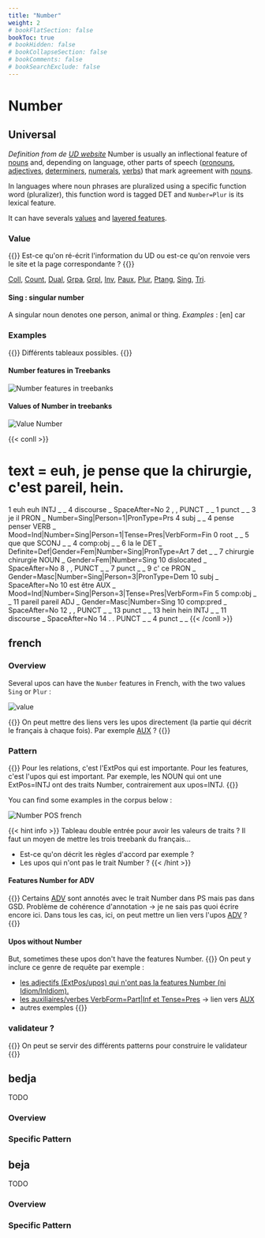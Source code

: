 ```yaml
---
title: "Number"
weight: 2
# bookFlatSection: false
bookToc: true
# bookHidden: false
# bookCollapseSection: false
# bookComments: false
# bookSearchExclude: false 
---
```


# Number 

## Universal

*Definition from de [UD website](https://universaldependencies.org/u/feat/Number.html)*
Number is usually an inflectional feature of [nouns](../Upos/NOUN.md) and, depending on language, other parts of speech ([pronouns](../Upos/PRON.md), [adjectives](../Upos/ADJ.md), [determiners](../Upos/DET.md), [numerals](../Upos/NUM.md), [verbs](../Upos/VERB.md)) that mark agreement with [nouns](../Upos/NOUN.md).

In languages where noun phrases are pluralized using a specific function word (pluralizer), this function word is tagged DET and `Number=Plur` is its lexical feature.

It can have severals [values](https://universaldependencies.org/u/feat/all.html#al-u-feat/Number) and [layered features](https://universaldependencies.org/u/overview/feat-layers.html).

### Value

{{<hint info>}}
Est-ce qu'on ré-écrit l'information du UD ou est-ce qu'on renvoie vers le site et la page correspondante ?
{{</hint>}}

[Coll](https://universaldependencies.org/u/feat/Number.html#Coll),
[Count](https://universaldependencies.org/u/feat/Number.html#Count),
[Dual](https://universaldependencies.org/u/feat/Number.html#Dual),
[Grpa](https://universaldependencies.org/u/feat/Number.html#Grpa),
[Grpl](https://universaldependencies.org/u/feat/Number.html#Grpl),
[Inv](https://universaldependencies.org/u/feat/Number.html#Inv),
[Paux](https://universaldependencies.org/u/feat/Number.html#Paux),
[Plur](https://universaldependencies.org/u/feat/Number.html#Plur),
[Ptang](https://universaldependencies.org/u/feat/Number.html#Ptang),
[Sing](https://universaldependencies.org/u/feat/Number.html#Sing), 
[Tri](https://universaldependencies.org/u/feat/Number.html#Tri).

#### Sing : singular number

A singular noun denotes one person, animal or thing.
*Examples* : [en] car

### Examples

{{<hint info>}}
Différents tableaux possibles.
{{</hint>}}

#### Number features in Treebanks

![Number features in treebanks](/images/General_Guideline/Features/Number/number_in_treebank.png)

#### Values of Number in treebanks

![Value Number](/images/General_Guideline/Features/Number/value_number_treebanks.png)

{{< conll >}}
# text = euh, je pense que la chirurgie, c'est pareil, hein.
1	euh	euh	INTJ	_	_	4	discourse	_	SpaceAfter=No
2	,	,	PUNCT	_	_	1	punct	_	_
3	je	il	PRON	_	Number=Sing|Person=1|PronType=Prs	4	subj	_	_
4	pense	penser	VERB	_	Mood=Ind|Number=Sing|Person=1|Tense=Pres|VerbForm=Fin	0	root	_	_
5	que	que	SCONJ	_	_	4	comp:obj	_	_
6	la	le	DET	_	Definite=Def|Gender=Fem|Number=Sing|PronType=Art	7	det	_	_
7	chirurgie	chirurgie	NOUN	_	Gender=Fem|Number=Sing	10	dislocated	_	SpaceAfter=No
8	,	,	PUNCT	_	_	7	punct	_	_
9	c'	ce	PRON	_	Gender=Masc|Number=Sing|Person=3|PronType=Dem	10	subj	_	SpaceAfter=No
10	est	être	AUX	_	Mood=Ind|Number=Sing|Person=3|Tense=Pres|VerbForm=Fin	5	comp:obj	_	_
11	pareil	pareil	ADJ	_	Gender=Masc|Number=Sing	10	comp:pred	_	SpaceAfter=No
12	,	,	PUNCT	_	_	13	punct	_	_
13	hein	hein	INTJ	_	_	11	discourse	_	SpaceAfter=No
14	.	.	PUNCT	_	_	4	punct	_	_
{{< /conll >}}


## french 

### Overview

Several upos can have the `Number` features in French, with the two values ̀`Sing` or ̀`Plur` :  

![value](/images/General_Guideline/Features/Number/value_french_nb.png)

{{<hint info>}}
On peut mettre des liens vers les upos directement (la partie qui décrit le français à chaque fois). Par exemple [AUX](../Upos/AUX.md#specific-features-of-aux) ? 
{{</hint>}}

### Pattern

{{<hint warning>}}
Pour les relations, c'est l'ExtPos qui est importante. Pour les features, c'est l'upos qui est important. Par exemple, les NOUN qui ont une ExtPos=INTJ ont des traits Number, contrairement aux upos=INTJ. 
{{</hint>}}

You can find some examples in the corpus below : 

![Number POS french](/images/General_Guideline/Features/Number/grew_number_upos_value_fr.png)

{{< hint info >}}
Tableau double entrée pour avoir les valeurs de traits ? Il faut un moyen de mettre les trois treebank du français... 
+ Est-ce qu'on décrit les règles d'accord par exemple ? 
+ Les upos qui n'ont pas le trait Number ? 
{{< /hint >}}

#### Features Number for ADV

{{<hint warning>}}
Certains [ADV](docs/general_guideline/Upos/ADV.md) sont annotés avec le trait Number dans PS mais pas dans GSD. Problème de cohérence d'annotation -> je ne sais pas quoi écrire encore ici. Dans tous les cas, ici, on peut mettre un lien vers l'upos [ADV](../Upos/ADV.md#specific-features-of-adv) ? 
{{</hint>}}

#### Upos without Number

But, sometimes these upos don't have the features Number. 
{{<hint info>}}
On peut y inclure ce genre de requête par exemple : 
+ [les adjectifs (ExtPos/upos) qui n'ont pas la features Number (ni Idiom/InIdiom).](https://universal.grew.fr/?custom=64491149c11aa)
+ [les auxiliaires/verbes VerbForm=Part|Inf et Tense=Pres](https://universal.grew.fr/?custom=644912808f930) -> lien vers [AUX](../Upos/AUX.md#specific-features-of-aux)
+ autres exemples 
{{</hint>}}

### validateur ? 

{{<hint info>}}
On peut se servir des différents patterns pour construire le validateur
{{</hint>}}




## bedja

TODO
### Overview

### Specific Pattern




## beja

TODO
### Overview

### Specific Pattern


